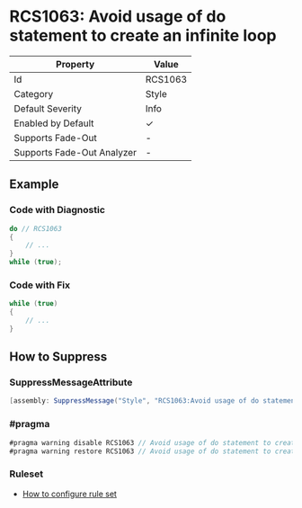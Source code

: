 # RCS1063: Avoid usage of do statement to create an infinite loop

| Property                    | Value    |
| --------------------------- | -------- |
| Id                          | RCS1063  |
| Category                    | Style    |
| Default Severity            | Info     |
| Enabled by Default          | &#x2713; |
| Supports Fade\-Out          | \-       |
| Supports Fade\-Out Analyzer | \-       |

## Example

### Code with Diagnostic

```csharp
do // RCS1063
{
    // ...
}
while (true);
```

### Code with Fix

```csharp
while (true)
{
    // ...
}
```

## How to Suppress

### SuppressMessageAttribute

```csharp
[assembly: SuppressMessage("Style", "RCS1063:Avoid usage of do statement to create an infinite loop.", Justification = "<Pending>")]
```

### \#pragma

```csharp
#pragma warning disable RCS1063 // Avoid usage of do statement to create an infinite loop.
#pragma warning restore RCS1063 // Avoid usage of do statement to create an infinite loop.
```

### Ruleset

* [How to configure rule set](../HowToConfigureAnalyzers.md)
